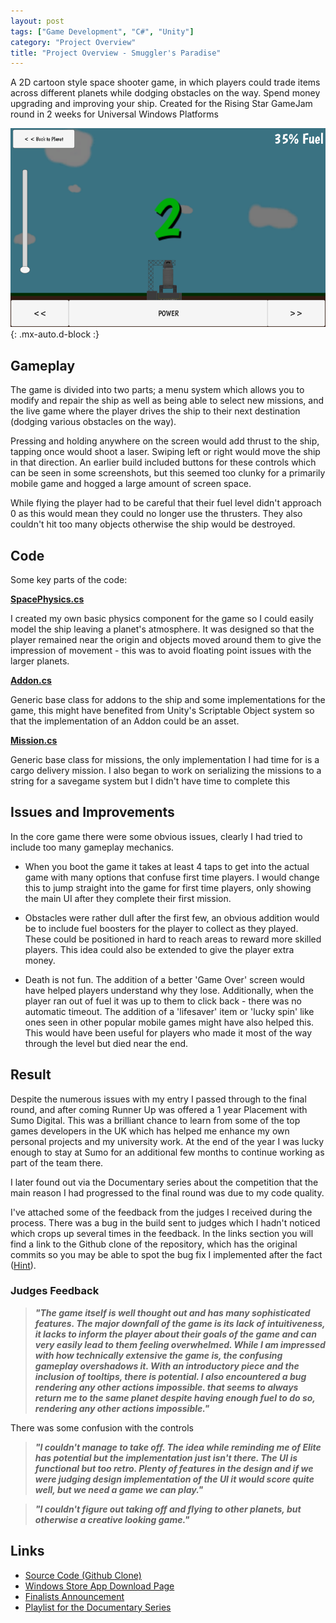 ```yaml
---
layout: post
tags: ["Game Development", "C#", "Unity"]
category: "Project Overview"
title: "Project Overview - Smuggler's Paradise"
---
```


A 2D cartoon style space shooter game, in which players could trade items across different planets while dodging obstacles on the way. Spend money upgrading and improving your ship. Created for the Rising Star GameJam round in 2 weeks for Universal Windows Platforms

![Rocket minigame to travel between planets](/assets/img/projects/smugglers.png){: .mx-auto.d-block :}

## Gameplay

The game is divided into two parts; a menu system which allows you to modify and repair the ship as well as being able to select new missions, and the live game where the player drives the ship to their next destination (dodging various obstacles on the way).

Pressing and holding anywhere on the screen would add thrust to the ship, tapping once would shoot a laser. Swiping left or right would move the ship in that direction. An earlier build included buttons for these controls which can be seen in some screenshots, but this seemed too clunky for a primarily mobile game and hogged a large amount of screen space.

While flying the player had to be careful that their fuel level didn't approach 0 as this would mean they could no longer use the thrusters. They also couldn't hit too many objects otherwise the ship would be destroyed.

## Code

Some key parts of the code:

__[SpacePhysics.cs](https://github.com/Nick-Pearson/SmugglersParadise/blob/master/UnityProject/Assets/Scripts/SpacePhysics.cs)__

I created my own basic physics component for the game so I could easily model the ship leaving a planet's atmosphere. It was designed so that the player remained near the origin and objects moved around them to give the impression of movement - this was to avoid floating point issues with the larger planets.

__[Addon.cs](https://github.com/Nick-Pearson/SmugglersParadise/blob/master/UnityProject/Assets/Scripts/Addon.cs)__

Generic base class for addons to the ship and some implementations for the game, this might have benefited from Unity's Scriptable Object system so that the implementation of an Addon could be an asset.

__[Mission.cs](https://github.com/Nick-Pearson/SmugglersParadise/blob/master/UnityProject/Assets/Scripts/Mission.cs)__

Generic base class for missions, the only implementation I had time for is a cargo delivery mission. I also began to work on serializing the missions to a string for a savegame system but I didn't have time to complete this


## Issues and Improvements

In the core game there were some obvious issues, clearly I had tried to include too many gameplay mechanics.

* When you boot the game it takes at least 4 taps to get into the actual game with many options that confuse first time players. I would change this to jump straight into the game for first time players, only showing the main UI after they complete their first mission.

*  Obstacles were rather dull after the first few, an obvious addition would be to include fuel boosters for the player to collect as they played. These could be
positioned in hard to reach areas to reward more skilled players. This idea could also be extended to give the player extra money.

* Death is not fun. The addition of a better 'Game Over' screen would have helped players understand why they lose. Additionally, when the player ran out of fuel it was up to them to click back - there was no automatic timeout. The addition of a 'lifesaver' item or 'lucky spin' like ones seen in other popular mobile games might have also helped this. This would have been useful for players who made it most of the way through the level but died near the end.

## Result

Despite the numerous issues with my entry I passed through to the final round, and after coming Runner Up was offered a 1 year Placement with Sumo Digital. This was a brilliant chance to learn from some of the top games developers in the UK which has helped me enhance my own personal projects and my university work. At the end of the year I was lucky enough to stay at Sumo for an additional few months to continue working as part of the team there.

I later found out via the Documentary series about the competition that the main reason I had progressed to the final round was due to my code quality.

I've attached some of the feedback from the judges I received during the process. There was a bug in the build sent to judges which I hadn't noticed which crops up several times in the feedback. In the links section you will find a link to the Github clone of the repository, which has the original commits so you may be able to spot the bug fix I implemented after the fact ([Hint](https://github.com/Nick-Pearson/SmugglersParadise/commit/7937187d8f180d81c857ae844d56d6f8e4e4e591#diff-5ea3f08ef2c44a17b9b7ad729ff329f8)).

### Judges Feedback

> ***"The game itself is well thought out and has many sophisticated features. The major downfall
> of the game is its lack of intuitiveness, it lacks to inform the player about their goals of the
> game and can very easily lead to them feeling overwhelmed. While I am impressed with how
> technically extensive the game is, the confusing gameplay overshadows it. With an
> introductory piece and the inclusion of tooltips, there is potential. I also encountered a bug
> rendering any other actions impossible.
> that seems to always return me to the same planet despite having enough fuel to do so,
> rendering any other actions impossible."***

There was some confusion with the controls

> ***"I couldn't manage to take off. The idea while reminding me of Elite has
> potential but the implementation just isn't there. The UI is functional but too retro. Plenty of
> features in the design and if we were judging design implementation of the UI it would score
> quite well, but we need a game we can play."***
<!-- -->
> ***"I couldn't figure out taking off and flying to other planets, but otherwise a creative looking
game."***

## Links

*   [Source Code (Github Clone) ](https://github.com/Nick-Pearson/SmugglersParadise)
*   [Windows Store App Download Page ](https://www.microsoft.com/en-gb/store/p/smugglers-paradise/9nblggh4qgc4)
*   [Finalists Announcement ](http://gradsingames.com/search-for-a-star/sfas-rs-2016-finalists/)
*   [Playlist for the Documentary Series ](https://www.youtube.com/playlist?list=PLV395U2mwlfLyXmpR8hIFUro0pBrpOE5n)
